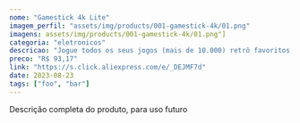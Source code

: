 ```yaml
---
nome: "Gamestick 4k Lite"
imagem_perfil: "assets/img/products/001-gamestick-4k/01.png"
imagens: assets/img/products/001-gamestick-4k/01.png"]
categoria: "eletronicos"
descricao: "Jogue todos os seus jogos (mais de 10.000) retrô favoritos, com dois controles sem fio."
preco: "R$ 93,17"
link: "https://s.click.aliexpress.com/e/_DEJMF7d"
date: 2023-08-23
tags: ["foo", "bar"]
---
```

Descrição completa do produto, para uso futuro